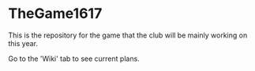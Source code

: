 # TheGame1617
This is the repository for the game that the club will be mainly working on this year.

Go to the 'Wiki' tab to see current plans.
